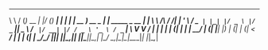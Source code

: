  __        ___           _  __ _      _     _       ____             _                  _ 
 \ \      / (_)_ __   __| |/ _(_) ___| | __| |     | __ )  __ _  ___| | _____ _ __   __| |
  \ \ /\ / /| | '_ \ / _` | |_| |/ _ \ |/ _` |_____|  _ \ / _` |/ __| |/ / _ \ '_ \ / _` |
   \ V  V / | | | | | (_| |  _| |  __/ | (_| |_____| |_) | (_| | (__|   <  __/ | | | (_| |
    \_/\_/  |_|_| |_|\__,_|_| |_|\___|_|\__,_|     |____/ \__,_|\___|_|\_\___|_| |_|\__,_|
                                                                                          

